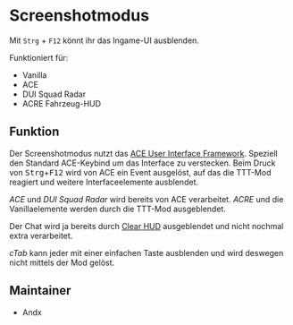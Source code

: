 # Screenshotmodus

Mit `Strg` + `F12` könnt ihr das Ingame-UI ausblenden.

Funktioniert für:

- Vanilla
- ACE
- DUI Squad Radar
- ACRE Fahrzeug-HUD

## Funktion

Der Screenshotmodus nutzt das [ACE User Interface Framework](https://ace3.acemod.org/wiki/framework/ui-framework). Speziell den Standard ACE-Keybind um das Interface zu verstecken. Beim Druck von <kbd>Strg</kbd>+<kbd>F12</kbd> wird von ACE ein Event ausgelöst, auf das die TTT-Mod reagiert und weitere Interfaceelemente ausblendet.

*ACE* und *DUI Squad Radar* wird bereits von ACE verarbeitet. *ACRE* und die Vanillaelemente werden durch die TTT-Mod ausgeblendet.

Der Chat wird ja bereits durch [Clear HUD](https://github.com/TacticalTrainingTeam/ttt_a3/tree/master/addons/clearhud) ausgeblendet und nicht nochmal extra verarbeitet.

*cTab* kann jeder mit einer einfachen Taste ausblenden und wird deswegen nicht mittels der Mod gelöst.

## Maintainer

- Andx
